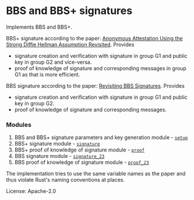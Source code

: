 # BBS and BBS+ signatures

<!-- cargo-rdme start -->

Implements BBS and BBS+.

BBS+ signature according to the paper: [Anonymous Attestation Using the Strong Diffie Hellman Assumption Revisited](https://eprint.iacr.org/2016/663).
Provides
- signature creation and verification with signature in group G1 and public key in group G2 and vice-versa.
- proof of knowledge of signature and corresponding messages in group G1 as that is more efficient.

BBS signature according to the paper: [Revisiting BBS Signatures](https://eprint.iacr.org/2023/275).
Provides
- signature creation and verification with signature in group G1 and public key in group G2.
- proof of knowledge of signature and corresponding messages.

### Modules

1. BBS and BBS+ signature parameters and key generation module - [`setup`]
2. BBS+ signature module - [`signature`]
3. BBS+ proof of knowledge of signature module - [`proof`]
4. BBS signature module - [`signature_23`]
5. BBS proof of knowledge of signature module - [`proof_23`]

The implementation tries to use the same variable names as the paper and thus violate Rust's naming conventions at places.

[`setup`]: https://docs.rs/bbs_plus/latest/bbs_plus/setup/
[`signature`]: https://docs.rs/bbs_plus/latest/bbs_plus/signature/
[`proof`]: https://docs.rs/bbs_plus/latest/bbs_plus/proof/
[`signature_23`]: https://docs.rs/bbs_plus/latest/bbs_plus/signature_23/
[`proof_23`]: https://docs.rs/bbs_plus/latest/bbs_plus/proof_23/

<!-- cargo-rdme end -->

License: Apache-2.0
